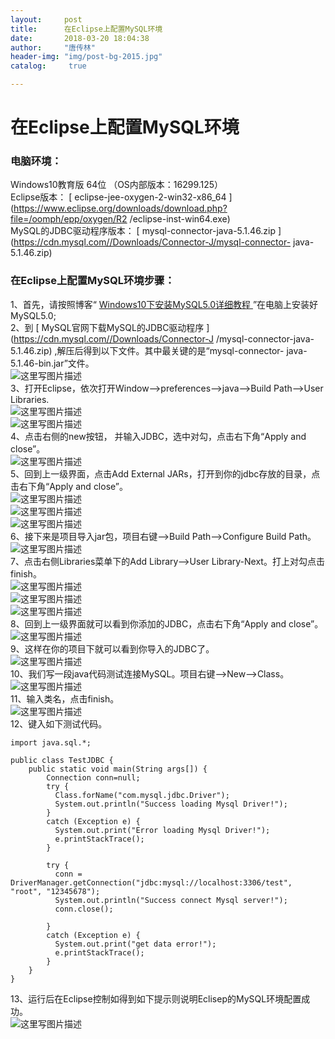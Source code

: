 ```yaml
---
layout:		post
title: 		在Eclipse上配置MySQL环境
date: 		2018-03-20 18:04:38
author:		"唐传林"
header-img: "img/post-bg-2015.jpg"
catalog:	 true

---
```

#  在Eclipse上配置MySQL环境

###  电脑环境：

Windows10教育版 64位 （OS内部版本：16299.125）  
Eclipse版本： [ eclipse-jee-oxygen-2-win32-x86_64
](https://www.eclipse.org/downloads/download.php?file=/oomph/epp/oxygen/R2
/eclipse-inst-win64.exe)  
MySQL的JDBC驱动程序版本： [ mysql-connector-java-5.1.46.zip
](https://cdn.mysql.com//Downloads/Connector-J/mysql-connector-
java-5.1.46.zip)

###  在Eclipse上配置MySQL环境步骤：

1、首先，请按照博客“ [ Windows10下安装MySQL5.0详细教程
](http://blog.csdn.net/tang_chuanlin/article/details/79603063)
”在电脑上安装好MySQL5.0;  
2、到 [ MySQL官网下载MySQL的JDBC驱动程序 ](https://cdn.mysql.com//Downloads/Connector-J
/mysql-connector-java-5.1.46.zip) ,解压后得到以下文件。其中最关键的是“mysql-connector-
java-5.1.46-bin.jar”文件。  
![这里写图片描述](//img-blog.csdn.net/20180320160618933?watermark/2/text/Ly9ibG9nLmNzZG4ubmV0L1RhbmdfQ2h1YW5saW4=/font/5a6L5L2T/fontsize/400/fill/I0JBQkFCMA==/dissolve/70)  
3、打开Eclipse，依次打开Window——>preferences——>java——>Build Path——>User Libraries.  
![这里写图片描述](//img-blog.csdn.net/20180320161208968?watermark/2/text/Ly9ibG9nLmNzZG4ubmV0L1RhbmdfQ2h1YW5saW4=/font/5a6L5L2T/fontsize/400/fill/I0JBQkFCMA==/dissolve/70)  
![这里写图片描述](//img-blog.csdn.net/20180320161402942?watermark/2/text/Ly9ibG9nLmNzZG4ubmV0L1RhbmdfQ2h1YW5saW4=/font/5a6L5L2T/fontsize/400/fill/I0JBQkFCMA==/dissolve/70)  
4、点击右侧的new按钮， 并输入JDBC，选中对勾，点击右下角“Apply and close”。  
![这里写图片描述](//img-blog.csdn.net/20180320161601780?watermark/2/text/Ly9ibG9nLmNzZG4ubmV0L1RhbmdfQ2h1YW5saW4=/font/5a6L5L2T/fontsize/400/fill/I0JBQkFCMA==/dissolve/70)  
5、回到上一级界面，点击Add External JARs，打开到你的jdbc存放的目录，点击右下角“Apply and close”。  
![这里写图片描述](//img-blog.csdn.net/20180320161735418?watermark/2/text/Ly9ibG9nLmNzZG4ubmV0L1RhbmdfQ2h1YW5saW4=/font/5a6L5L2T/fontsize/400/fill/I0JBQkFCMA==/dissolve/70)  
![这里写图片描述](//img-blog.csdn.net/20180320161742551?watermark/2/text/Ly9ibG9nLmNzZG4ubmV0L1RhbmdfQ2h1YW5saW4=/font/5a6L5L2T/fontsize/400/fill/I0JBQkFCMA==/dissolve/70)  
![这里写图片描述](//img-blog.csdn.net/20180320161852710?watermark/2/text/Ly9ibG9nLmNzZG4ubmV0L1RhbmdfQ2h1YW5saW4=/font/5a6L5L2T/fontsize/400/fill/I0JBQkFCMA==/dissolve/70)  
6、接下来是项目导入jar包，项目右键——>Build Path——>Configure Build Path。  
![这里写图片描述](//img-blog.csdn.net/20180320162054246?watermark/2/text/Ly9ibG9nLmNzZG4ubmV0L1RhbmdfQ2h1YW5saW4=/font/5a6L5L2T/fontsize/400/fill/I0JBQkFCMA==/dissolve/70)  
7、点击右侧Libraries菜单下的Add Library——>User Library-Next。打上对勾点击finish。  
![这里写图片描述](//img-blog.csdn.net/20180320164227745?watermark/2/text/Ly9ibG9nLmNzZG4ubmV0L1RhbmdfQ2h1YW5saW4=/font/5a6L5L2T/fontsize/400/fill/I0JBQkFCMA==/dissolve/70)  
![这里写图片描述](//img-blog.csdn.net/20180320164449204?watermark/2/text/Ly9ibG9nLmNzZG4ubmV0L1RhbmdfQ2h1YW5saW4=/font/5a6L5L2T/fontsize/400/fill/I0JBQkFCMA==/dissolve/70)  
![这里写图片描述](//img-blog.csdn.net/20180320164456239?watermark/2/text/Ly9ibG9nLmNzZG4ubmV0L1RhbmdfQ2h1YW5saW4=/font/5a6L5L2T/fontsize/400/fill/I0JBQkFCMA==/dissolve/70)  
8、回到上一级界面就可以看到你添加的JDBC，点击右下角“Apply and close”。  
![这里写图片描述](//img-blog.csdn.net/20180320164624365?watermark/2/text/Ly9ibG9nLmNzZG4ubmV0L1RhbmdfQ2h1YW5saW4=/font/5a6L5L2T/fontsize/400/fill/I0JBQkFCMA==/dissolve/70)  
9、这样在你的项目下就可以看到你导入的JDBC了。  
![这里写图片描述](//img-blog.csdn.net/20180320170055670?watermark/2/text/Ly9ibG9nLmNzZG4ubmV0L1RhbmdfQ2h1YW5saW4=/font/5a6L5L2T/fontsize/400/fill/I0JBQkFCMA==/dissolve/70)  
10、我们写一段java代码测试连接MySQL。项目右键——>New——>Class。  
![这里写图片描述](//img-blog.csdn.net/20180320170352745?watermark/2/text/Ly9ibG9nLmNzZG4ubmV0L1RhbmdfQ2h1YW5saW4=/font/5a6L5L2T/fontsize/400/fill/I0JBQkFCMA==/dissolve/70)  
11、输入类名，点击finish。  
![这里写图片描述](//img-blog.csdn.net/20180320170556101?watermark/2/text/Ly9ibG9nLmNzZG4ubmV0L1RhbmdfQ2h1YW5saW4=/font/5a6L5L2T/fontsize/400/fill/I0JBQkFCMA==/dissolve/70)  
12、键入如下测试代码。

    
    
    import java.sql.*;
    
    public class TestJDBC {
        public static void main(String args[]) {
            Connection conn=null;
            try {
              Class.forName("com.mysql.jdbc.Driver");     
              System.out.println("Success loading Mysql Driver!");
            }
            catch (Exception e) {
              System.out.print("Error loading Mysql Driver!");
              e.printStackTrace();
            }
    
            try {
              conn = DriverManager.getConnection("jdbc:mysql://localhost:3306/test", "root", "12345678");
              System.out.println("Success connect Mysql server!");
              conn.close();
    
            }
            catch (Exception e) {
              System.out.print("get data error!");
              e.printStackTrace();
            }  
        }
    }

13、运行后在Eclipse控制如得到如下提示则说明Eclisep的MySQL环境配置成功。  
![这里写图片描述](//img-blog.csdn.net/20180320180339115?watermark/2/text/Ly9ibG9nLmNzZG4ubmV0L1RhbmdfQ2h1YW5saW4=/font/5a6L5L2T/fontsize/400/fill/I0JBQkFCMA==/dissolve/70)

